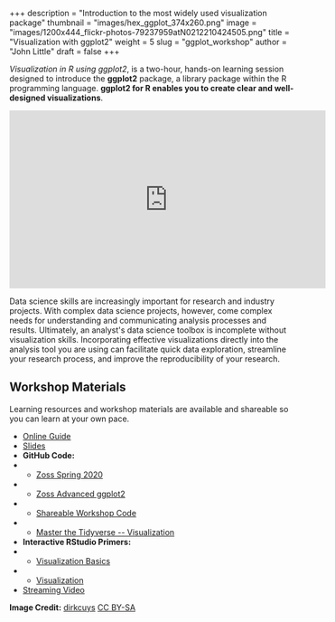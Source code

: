 +++
description = "Introduction to the most widely used visualization package"
thumbnail = "images/hex_ggplot_374x260.png"
image = "images/1200x444_flickr-photos-79237959atN0212210424505.png"
title = "Visualization with ggplot2"
weight = 5
slug = "ggplot_workshop"
author = "John Little"
draft = false
+++
<!-- Image Credit:  https://www.flickr.com/photos/79237959@N02/12210424505/sizes/o/ -->
*Visualization in R using ggplot2*, is a two-hour, hands-on learning session designed to introduce the **ggplot2** package, a library package within the R programming language.  **ggplot2 for R enables you to create clear and well-designed visualizations**. 

<iframe width="560" height="315" src="https://www.youtube.com/embed/vL3lwGHmiNY" frameborder="0" allow="accelerometer; autoplay; encrypted-media; gyroscope; picture-in-picture" allowfullscreen></iframe>

Data science skills are increasingly important for research and industry projects.  With complex data science projects, however, come complex needs for understanding and communicating analysis processes and results.  Ultimately, an analyst's data science toolbox is incomplete without visualization skills.  Incorporating effective visualizations directly into the analysis tool you are using can facilitate quick data exploration, streamline your research process, and improve the reproducibility of your research.

<!--
- <a href="https://duke.libcal.com/event/6085379" class="button">Register</a> Jan. 1, 2020 
- &nbsp; 
- <a href="https://duke.libcal.com/event/6158216" class="button">Register</a> Feb 18, 2020
-->

## Workshop Materials

Learning resources and workshop materials are available and shareable so you can learn at your own pace. 

- [Online Guide](https://ggplot.library.duke.edu/)
- [Slides](https://ggplot.library.duke.edu/slides/index.html)
- **GitHub Code:**
- * [Zoss Spring 2020](https://github.com/amzoss/ggplot2-S20)
- * [Zoss Advanced ggplot2](https://github.com/amzoss/adv-ggplot2-F19)
- * [Shareable Workshop Code](https://github.com/libjohn/workshop_ggplot2)
- * [Master the Tidyverse -- Visualization](https://github.com/rstudio/master-the-tidyverse/blob/master/01-Visualize-Data.Rmd)
- **Interactive RStudio Primers:**
- * [Visualization Basics](https://rstudio.cloud/learn/primers/1.1)
- * [Visualization](https://rstudio.cloud/learn/primers/3)
- [Streaming Video](https://library.capture.duke.edu/Panopto/Pages/Viewer.aspx?id=91f761f6-76f7-4f13-a4d9-a94300ee20c8)


**Image Credit:**  [dirkcuys](https://www.flickr.com/photos/79237959@N02/12210424505/) [CC BY-SA](https://creativecommons.org/licenses/by-sa/2.0/)
